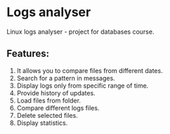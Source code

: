 # Logs analyser
Linux logs analyser - project for databases course.

## Features:
1. It allows you to compare files from different dates.
2. Search for a pattern in messages.
3. Display logs only from specific range of time.
4. Provide history of updates.
5. Load files from folder.
6. Compare different logs files.
7. Delete selected files.
8. Display statistics.

